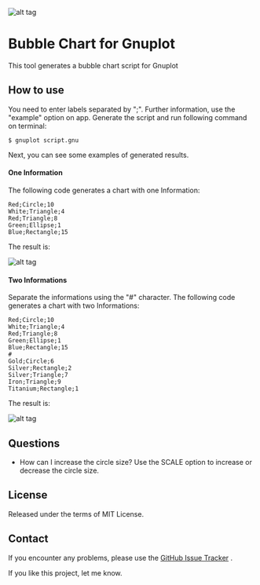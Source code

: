 ![alt tag](https://raw.githubusercontent.com/thiagodnf/bubble-chart-for-gnuplot/master/img/favicon/android-icon-72x72.png)
# Bubble Chart for Gnuplot

This tool generates a bubble chart script for Gnuplot

## How to use

You need to enter labels separated by ";". Further information, use the "example" option on app. Generate the script and run following command on terminal:

```text
$ gnuplot script.gnu
```

Next, you can see some examples of generated results.

#### One Information

The following code generates a chart with one Information:

```text
Red;Circle;10
White;Triangle;4
Red;Triangle;8
Green;Ellipse;1
Blue;Rectangle;15
```

The result is:

![alt tag](https://raw.githubusercontent.com/thiagodnf/bubble-chart-for-gnuplot/master/img/example_1.png)

#### Two Informations

Separate the informations using the "#" character. The following code generates a chart with two Informations:

```text
Red;Circle;10
White;Triangle;4
Red;Triangle;8
Green;Ellipse;1
Blue;Rectangle;15
#
Gold;Circle;6
Silver;Rectangle;2
Silver;Triangle;7
Iron;Triangle;9
Titanium;Rectangle;1
```

The result is:

![alt tag](https://raw.githubusercontent.com/thiagodnf/bubble-chart-for-gnuplot/master/img/eample%20_2.png)

## Questions

* How can I increase the circle size? Use the SCALE option to increase or decrease the circle size.

## License

Released under the terms of MIT License.

## Contact

If you encounter any problems, please use the [GitHub Issue Tracker](https://github.com/thiagodnf/bubble-chart-for-gnuplot/issues) .

If you like this project, let me know.

